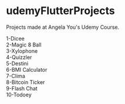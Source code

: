 # udemyFlutterProjects  

Projects made at Angela You's Udemy Course.

1-Dicee  
2-Magic 8 Ball  
3-Xylophone  
4-Quizzler  
5-Destini  
6-BMI Calculator  
7-Clima  
8-Bitcoin Ticker  
9-Flash Chat  
10-Todoey   
